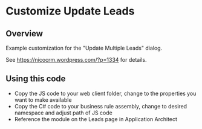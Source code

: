 # Customize Update Leads

## Overview

Example customization for the "Update Multiple Leads" dialog.

See https://nicocrm.wordpress.com/?p=1334 for details.

## Using this code

 * Copy the JS code to your web client folder, change to the properties you want to make available
 * Copy the C# code to your business rule assembly, change to desired namespace and adjust path of JS code
 * Reference the module on the Leads page in Application Architect
 